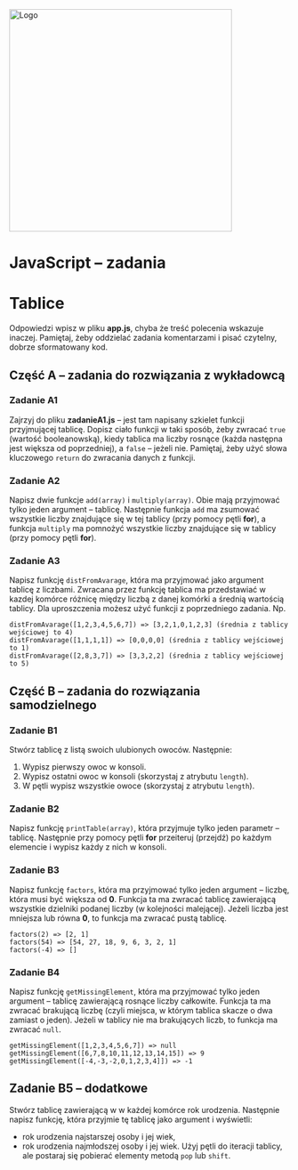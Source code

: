 <img alt="Logo" src="http://coderslab.pl/svg/logo-coderslab.svg" width="400">

# JavaScript &ndash; zadania
# Tablice

Odpowiedzi wpisz w pliku **app.js**, chyba że treść polecenia wskazuje inaczej.
Pamiętaj, żeby oddzielać zadania komentarzami i pisać czytelny, dobrze sformatowany kod.

## Część A &ndash; zadania do rozwiązania z wykładowcą

### Zadanie A1
Zajrzyj do pliku **zadanieA1.js** &ndash; jest tam napisany szkielet funkcji przyjmującej tablicę. Dopisz ciało funkcji w taki sposób, żeby zwracać ```true``` (wartość booleanowską), kiedy tablica ma liczby rosnące (każda następna jest większa od poprzedniej), a ```false``` &ndash; jeżeli nie.
Pamiętaj, żeby użyć słowa kluczowego ```return``` do zwracania danych z funkcji.

### Zadanie A2
Napisz dwie funkcje ```add(array)``` i ```multiply(array)```. Obie mają przyjmować tylko jeden argument &ndash; tablicę. Następnie funkcja ```add``` ma zsumować wszystkie liczby znajdujące się w tej tablicy (przy pomocy pętli **for**), a funkcja ```multiply``` ma pomnożyć wszystkie liczby znajdujące się w tablicy (przy pomocy pętli **for**).

### Zadanie A3
Napisz funkcję ```distFromAvarage```, która ma przyjmować jako argument tablicę z liczbami. Zwracana przez funkcję tablica ma przedstawiać w kazdej komórce różnicę między liczbą z danej komórki a średnią wartością tablicy. Dla uproszczenia możesz użyć funkcji z poprzedniego zadania.
Np.
```
distFromAvarage([1,2,3,4,5,6,7]) => [3,2,1,0,1,2,3] (średnia z tablicy wejściowej to 4)
distFromAvarage([1,1,1,1]) => [0,0,0,0] (średnia z tablicy wejściowej to 1)
distFromAvarage([2,8,3,7]) => [3,3,2,2] (średnia z tablicy wejściowej to 5)
```

## Część B &ndash; zadania do rozwiązania samodzielnego

### Zadanie B1
Stwórz tablicę z listą swoich ulubionych owoców. Następnie:
1. Wypisz pierwszy owoc w konsoli.
2. Wypisz ostatni owoc w konsoli (skorzystaj z atrybutu ```length```).
3. W pętli wypisz wszystkie owoce (skorzystaj z atrybutu ```length```).

### Zadanie B2
Napisz funkcję ```printTable(array)```, która przyjmuje tylko jeden parametr &ndash; tablicę. Następnie przy pomocy pętli **for** przeiteruj (przejdź) po każdym elemencie i wypisz każdy z nich w konsoli.

### Zadanie B3
Napisz funkcję ```factors```, która ma przyjmować tylko jeden argument &ndash; liczbę, która musi być większa od **0**. Funkcja ta ma zwracać tablicę zawierającą wszystkie dzielniki podanej liczby (w kolejności malejącej). Jeżeli liczba jest mniejsza lub równa **0**, to funkcja ma zwracać pustą tablicę.
```
factors(2) => [2, 1]
factors(54) => [54, 27, 18, 9, 6, 3, 2, 1]
factors(-4) => []
```

### Zadanie B4
Napisz funkcję ```getMissingElement```, która ma przyjmować tylko jeden argument &ndash; tablicę zawierającą rosnące liczby całkowite. Funkcja ta ma zwracać brakującą liczbę (czyli miejsca, w którym tablica skacze o dwa zamiast o jeden). Jeżeli w tablicy nie ma brakujących liczb, to funkcja ma zwracać ```null```.
```
getMissingElement([1,2,3,4,5,6,7]) => null
getMissingElement([6,7,8,10,11,12,13,14,15]) => 9
getMissingElement([-4,-3,-2,0,1,2,3,4]]) => -1
```


## Zadanie B5 &ndash; dodatkowe
Stwórz tablicę zawierającą w w każdej komórce rok urodzenia. Następnie napisz funkcję, która przyjmie tę tablicę jako argument i wyświetli:
* rok urodzenia najstarszej osoby i jej wiek,
* rok urodzenia najmłodszej osoby i jej wiek.
Użyj pętli do iteracji tablicy, ale postaraj się pobierać elementy metodą ```pop``` lub ```shift```.
